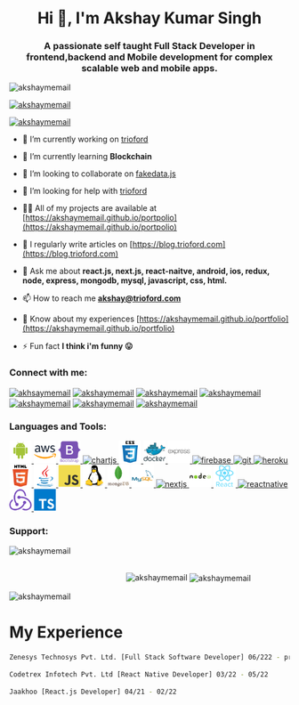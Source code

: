 <h1 align="center">Hi 👋, I'm Akshay Kumar Singh</h1>
<h3 align="center">A passionate self taught Full Stack Developer in frontend,backend and Mobile development for complex scalable web and mobile apps.</h3>

<p align="left"> <img src="https://komarev.com/ghpvc/?username=akshaymemail&label=Profile%20views&color=0e75b6&style=flat" alt="akshaymemail" /> </p>

<p align="left"> <a href="https://github.com/ryo-ma/github-profile-trophy"><img src="https://github-profile-trophy.vercel.app/?username=akshaymemail" alt="akshaymemail" /></a> </p>

<p align="left"> <a href="https://twitter.com/akshaymemail" target="blank"><img src="https://img.shields.io/twitter/follow/akshaymemail?logo=twitter&style=for-the-badge" alt="akshaymemail" /></a> </p>

- 🔭 I’m currently working on [trioford](https://trioford.com)

- 🌱 I’m currently learning **Blockchain**

- 👯 I’m looking to collaborate on [fakedata.js](https://github.com/trioford/fakedata)

- 🤝 I’m looking for help with [trioford](https://trioford.com)

- 👨‍💻 All of my projects are available at [https://akshaymemail.github.io/portpolio](https://akshaymemail.github.io/portpolio)

- 📝 I regularly write articles on [https://blog.trioford.com](https://blog.trioford.com)

- 💬 Ask me about **react.js, next.js, react-naitve, android, ios, redux, node, express, mongodb, mysql, javascript, css, html.**

- 📫 How to reach me **akshay@trioford.com**

- 📄 Know about my experiences [https://akshaymemail.github.io/portfolio](https://akshaymemail.github.io/portfolio)

- ⚡ Fun fact **I think i'm funny 😛**

<h3 align="left">Connect with me:</h3>
<p align="left">
<a href="https://codepen.io/akhsaymemail" target="blank"><img align="center" src="https://raw.githubusercontent.com/rahuldkjain/github-profile-readme-generator/master/src/images/icons/Social/codepen.svg" alt="akhsaymemail" height="30" width="40" /></a>
<a href="https://twitter.com/akshaymemail" target="blank"><img align="center" src="https://raw.githubusercontent.com/rahuldkjain/github-profile-readme-generator/master/src/images/icons/Social/twitter.svg" alt="akshaymemail" height="30" width="40" /></a>
<a href="https://linkedin.com/in/akshaymemail" target="blank"><img align="center" src="https://raw.githubusercontent.com/rahuldkjain/github-profile-readme-generator/master/src/images/icons/Social/linked-in-alt.svg" alt="akshaymemail" height="30" width="40" /></a>
<a href="https://stackoverflow.com/users/akshaymemail" target="blank"><img align="center" src="https://raw.githubusercontent.com/rahuldkjain/github-profile-readme-generator/master/src/images/icons/Social/stack-overflow.svg" alt="akshaymemail" height="30" width="40" /></a>
<a href="https://codesandbox.com/akshaymemail" target="blank"><img align="center" src="https://raw.githubusercontent.com/rahuldkjain/github-profile-readme-generator/master/src/images/icons/Social/codesandbox.svg" alt="akshaymemail" height="30" width="40" /></a>
<a href="https://fb.com/akshaymemail" target="blank"><img align="center" src="https://raw.githubusercontent.com/rahuldkjain/github-profile-readme-generator/master/src/images/icons/Social/facebook.svg" alt="akshaymemail" height="30" width="40" /></a>
<a href="https://instagram.com/akshaymemail" target="blank"><img align="center" src="https://raw.githubusercontent.com/rahuldkjain/github-profile-readme-generator/master/src/images/icons/Social/instagram.svg" alt="akshaymemail" height="30" width="40" /></a>
</p>

<h3 align="left">Languages and Tools:</h3>
<p align="left"> <a href="https://developer.android.com" target="_blank" rel="noreferrer"> <img src="https://raw.githubusercontent.com/devicons/devicon/master/icons/android/android-original-wordmark.svg" alt="android" width="40" height="40"/> </a> <a href="https://aws.amazon.com" target="_blank" rel="noreferrer"> <img src="https://raw.githubusercontent.com/devicons/devicon/master/icons/amazonwebservices/amazonwebservices-original-wordmark.svg" alt="aws" width="40" height="40"/> </a> <a href="https://getbootstrap.com" target="_blank" rel="noreferrer"> <img src="https://raw.githubusercontent.com/devicons/devicon/master/icons/bootstrap/bootstrap-plain-wordmark.svg" alt="bootstrap" width="40" height="40"/> </a> <a href="https://www.chartjs.org" target="_blank" rel="noreferrer"> <img src="https://www.chartjs.org/media/logo-title.svg" alt="chartjs" width="40" height="40"/> </a> <a href="https://www.w3schools.com/css/" target="_blank" rel="noreferrer"> <img src="https://raw.githubusercontent.com/devicons/devicon/master/icons/css3/css3-original-wordmark.svg" alt="css3" width="40" height="40"/> </a> <a href="https://www.docker.com/" target="_blank" rel="noreferrer"> <img src="https://raw.githubusercontent.com/devicons/devicon/master/icons/docker/docker-original-wordmark.svg" alt="docker" width="40" height="40"/> </a> <a href="https://expressjs.com" target="_blank" rel="noreferrer"> <img src="https://raw.githubusercontent.com/devicons/devicon/master/icons/express/express-original-wordmark.svg" alt="express" width="40" height="40"/> </a> <a href="https://firebase.google.com/" target="_blank" rel="noreferrer"> <img src="https://www.vectorlogo.zone/logos/firebase/firebase-icon.svg" alt="firebase" width="40" height="40"/> </a> <a href="https://git-scm.com/" target="_blank" rel="noreferrer"> <img src="https://www.vectorlogo.zone/logos/git-scm/git-scm-icon.svg" alt="git" width="40" height="40"/> </a> <a href="https://heroku.com" target="_blank" rel="noreferrer"> <img src="https://www.vectorlogo.zone/logos/heroku/heroku-icon.svg" alt="heroku" width="40" height="40"/> </a> <a href="https://www.w3.org/html/" target="_blank" rel="noreferrer"> <img src="https://raw.githubusercontent.com/devicons/devicon/master/icons/html5/html5-original-wordmark.svg" alt="html5" width="40" height="40"/> </a> <a href="https://www.java.com" target="_blank" rel="noreferrer"> <img src="https://raw.githubusercontent.com/devicons/devicon/master/icons/java/java-original.svg" alt="java" width="40" height="40"/> </a> <a href="https://developer.mozilla.org/en-US/docs/Web/JavaScript" target="_blank" rel="noreferrer"> <img src="https://raw.githubusercontent.com/devicons/devicon/master/icons/javascript/javascript-original.svg" alt="javascript" width="40" height="40"/> </a> <a href="https://www.linux.org/" target="_blank" rel="noreferrer"> <img src="https://raw.githubusercontent.com/devicons/devicon/master/icons/linux/linux-original.svg" alt="linux" width="40" height="40"/> </a> <a href="https://www.mongodb.com/" target="_blank" rel="noreferrer"> <img src="https://raw.githubusercontent.com/devicons/devicon/master/icons/mongodb/mongodb-original-wordmark.svg" alt="mongodb" width="40" height="40"/> </a> <a href="https://www.mysql.com/" target="_blank" rel="noreferrer"> <img src="https://raw.githubusercontent.com/devicons/devicon/master/icons/mysql/mysql-original-wordmark.svg" alt="mysql" width="40" height="40"/> </a> <a href="https://nextjs.org/" target="_blank" rel="noreferrer"> <img src="https://cdn.worldvectorlogo.com/logos/nextjs-2.svg" alt="nextjs" width="40" height="40"/> </a> <a href="https://nodejs.org" target="_blank" rel="noreferrer"> <img src="https://raw.githubusercontent.com/devicons/devicon/master/icons/nodejs/nodejs-original-wordmark.svg" alt="nodejs" width="40" height="40"/> </a> <a href="https://reactjs.org/" target="_blank" rel="noreferrer"> <img src="https://raw.githubusercontent.com/devicons/devicon/master/icons/react/react-original-wordmark.svg" alt="react" width="40" height="40"/> </a> <a href="https://reactnative.dev/" target="_blank" rel="noreferrer"> <img src="https://reactnative.dev/img/header_logo.svg" alt="reactnative" width="40" height="40"/> </a> <a href="https://redux.js.org" target="_blank" rel="noreferrer"> <img src="https://raw.githubusercontent.com/devicons/devicon/master/icons/redux/redux-original.svg" alt="redux" width="40" height="40"/> </a> <a href="https://www.typescriptlang.org/" target="_blank" rel="noreferrer"> <img src="https://raw.githubusercontent.com/devicons/devicon/master/icons/typescript/typescript-original.svg" alt="typescript" width="40" height="40"/> </a> </p>

<h3 align="left">Support:</h3>
<p><a href="https://www.buymeacoffee.com/akshaymemail"> <img align="left" src="https://cdn.buymeacoffee.com/buttons/v2/default-yellow.png" height="50" width="210" alt="akshaymemail" /></a></p><br><br>

<p><img align="left" src="https://github-readme-stats.vercel.app/api/top-langs?username=akshaymemail&show_icons=true&locale=en&layout=compact" alt="akshaymemail" /></p>

<p>&nbsp;<img align="center" src="https://github-readme-stats.vercel.app/api?username=akshaymemail&show_icons=true&locale=en" alt="akshaymemail" /></p>

<p><img align="center" src="https://github-readme-streak-stats.herokuapp.com/?user=akshaymemail&" alt="akshaymemail" /></p>

# My Experience

```bash
Zenesys Technosys Pvt. Ltd. [Full Stack Software Developer] 06/222 - present

```

```bash
Codetrex Infotech Pvt. Ltd [React Native Developer] 03/22 - 05/22

```

```bash
Jaakhoo [React.js Developer] 04/21 - 02/22

```

